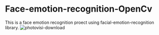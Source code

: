 # Face-emotion-recognition-OpenCv
This is a face emotion recognition proect using facial-emotion-recognition library.
![photovisi-download](https://user-images.githubusercontent.com/81929596/130601857-f7920e52-c015-4f23-8a40-390a5418dc64.jpg)

